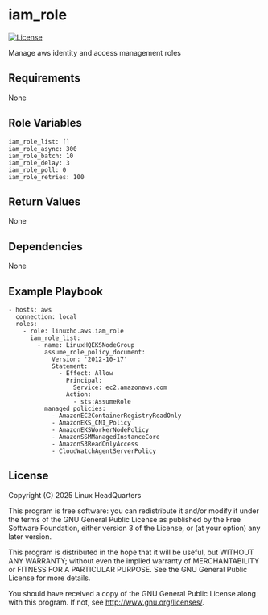 # iam\_role

[![License](https://img.shields.io/badge/license-GPLv3-lightgreen)](https://www.gnu.org/licenses/gpl-3.0.en.html#license-text)

Manage aws identity and access management roles

## Requirements

None

## Role Variables

    iam_role_list: []
    iam_role_async: 300
    iam_role_batch: 10
    iam_role_delay: 3
    iam_role_poll: 0
    iam_role_retries: 100

## Return Values

None

## Dependencies

None

## Example Playbook

    - hosts: aws
      connection: local
      roles:
        - role: linuxhq.aws.iam_role
          iam_role_list:
            - name: LinuxHQEKSNodeGroup
              assume_role_policy_document:
                Version: '2012-10-17'
                Statement:
                  - Effect: Allow
                    Principal:
                      Service: ec2.amazonaws.com
                    Action:
                      - sts:AssumeRole
              managed_policies:
                - AmazonEC2ContainerRegistryReadOnly
                - AmazonEKS_CNI_Policy
                - AmazonEKSWorkerNodePolicy
                - AmazonSSMManagedInstanceCore
                - AmazonS3ReadOnlyAccess
                - CloudWatchAgentServerPolicy

## License

Copyright (C) 2025 Linux HeadQuarters

This program is free software: you can redistribute it and/or modify
it under the terms of the GNU General Public License as published by
the Free Software Foundation, either version 3 of the License, or
(at your option) any later version.

This program is distributed in the hope that it will be useful,
but WITHOUT ANY WARRANTY; without even the implied warranty of
MERCHANTABILITY or FITNESS FOR A PARTICULAR PURPOSE. See the
GNU General Public License for more details.

You should have received a copy of the GNU General Public License
along with this program. If not, see <http://www.gnu.org/licenses/>.
